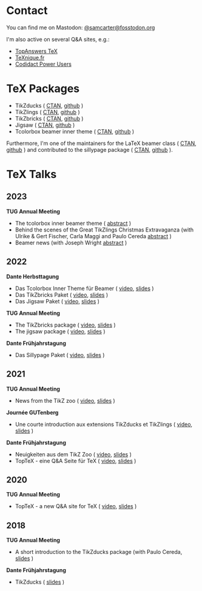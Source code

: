 # Contact

You can find me on Mastodon: [@samcarter@fosstodon.org](https://fosstodon.org/@samcarter)

I'm also active on several Q&A sites, e.g.:

- [TopAnswers TeX](https://topanswers.xyz/tex)
- [TeXnique.fr](https://texnique.fr/osqa/)
- [Codidact Power Users](https://powerusers.codidact.com/categories/61)

# TeX Packages

- TikZducks ( [CTAN](https://www.ctan.org/pkg/tikzducks), [github](https://github.com/samcarter/tikzducks) )
- TikZlings ( [CTAN](https://www.ctan.org/pkg/tikzlings), [github](https://github.com/samcarter/tikzlings) )
- TikZbricks ( [CTAN](https://www.ctan.org/pkg/tikzbricks), [github](https://github.com/samcarter/TikZbricks) )
- Jigsaw ( [CTAN](https://www.ctan.org/pkg/jigsaw), [github](https://github.com/samcarter/jigsaw) )
- Tcolorbox beamer inner theme ( [CTAN](https://www.ctan.org/pkg/beamertheme-tcolorbox), [github](https://github.com/samcarter/beamertheme-tcolorbox) )

Furthermore, I'm one of the maintainers for the LaTeX beamer class ( [CTAN](https://www.ctan.org/pkg/beamer), [github](https://github.com/josephwright/beamer) ) and contributed to the sillypage package ( [CTAN](https://www.ctan.org/pkg/sillypage), [github](https://github.com/cereda/sillypage) ).

# TeX Talks

## 2023

**TUG Annual Meeting**
- The tcolorbox inner beamer theme ( [abstract](https://tug.org/tug2023/abstracts/samcarter-beamertcolorbox.txt) )
- Behind the scenes of the Great TikZlings Christmas Extravaganza (with Ulrike & Gert Fischer, Carla Maggi and Paulo Cereda [abstract](https://tug.org/tug2023/abstracts/fischer-tikzlings.txt) )
- Beamer news (with Joseph Wright [abstract](https://tug.org/tug2023/abstracts/wright-beamernews.txt) )

## 2022

**Dante Herbsttagung**
- Das Tcolorbox Inner Theme für Beamer ( [video](https://vimeo.com/773291199), [slides](https://github.com/samcarter/samcarter/raw/main/ressouces/Dante2022_Tcolorbox_Theme.pdf) )
- Das TikZbricks Paket ( [video](https://vimeo.com/773291903), [slides](https://github.com/samcarter/samcarter/raw/main/ressouces/Dante2022_TikZbricks.pdf) )
- Das Jigsaw Paket ( [video](https://vimeo.com/773292029), [slides](https://github.com/samcarter/samcarter/raw/main/ressouces/Dante2022_Jigsaw.pdf) )

**TUG Annual Meeting**
- The TikZbricks package ( [video](https://vimeo.com/773294015), [slides](https://github.com/samcarter/samcarter/raw/main/ressouces/TUG2022_TikZbricks.pdf) )
- The jigsaw package ( [video](https://vimeo.com/773294117), [slides](https://github.com/samcarter/samcarter/raw/main/ressouces/TUG2022_Jigsaw.pdf) ) 

**Dante Frühjahrstagung**
- Das Sillypage Paket ( [video](https://vimeo.com/773292271), [slides](https://github.com/samcarter/samcarter/raw/main/ressouces/Dante2022_Sillypage.pdf) )

## 2021

**TUG Annual Meeting**
- News from the TikZ zoo ( [video](https://vimeo.com/773293865), [slides](https://github.com/samcarter/samcarter/raw/main/ressouces/TUG2021_TikZzoo.pdf) )

**Journée GUTenberg**
- Une courte introduction aux extensions TikZducks et TikZlings ( [video](https://vimeo.com/773296726), [slides](https://github.com/samcarter/samcarter/raw/main/ressouces/GUTenberg2021_TikZducks_et_TikZlings.pdf) )

**Dante Frühjahrstagung**
- Neuigkeiten aus dem TikZ Zoo ( [video](https://vimeo.com/773292978), [slides](https://github.com/samcarter/samcarter/raw/main/ressouces/Dante2021_TikZzoo.pdf) )
- TopTeX - eine Q&A Seite für TeX ( [video](https://vimeo.com/773293022), [slides](https://github.com/samcarter/samcarter/raw/main/ressouces/Dante2021_TopTeX.pdf) )

## 2020

**TUG Annual Meeting**
- TopTeX - a new Q&A site for TeX ( [video](https://vimeo.com/773293592), [slides](https://github.com/samcarter/samcarter/raw/main/ressouces/TUG2020_TopTeX.pdf) )

## 2018
**TUG Annual Meeting**
- A short introduction to the TikZducks package (with Paulo Cereda, [slides](https://github.com/samcarter/samcarter/raw/main/ressouces/TUG2018_TikZducks.pdf) )

**Dante Frühjahrstagung**
- TikZducks ( [slides](https://github.com/samcarter/samcarter/raw/main/ressouces/Dante2018_TikZducks.pdf) )
